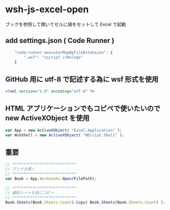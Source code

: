 # wsh-js-excel-open
ブックを参照して開いてセルに値をセットして Excel で起動
## add settings.json ( Code Runner )
```javascript
    "code-runner.executorMapByFileExtension": {
        ".wsf": "cscript //Nologo"
    }
```
## GitHub 用に utf-8 で記述する為に wsf 形式を使用
```xml
<?xml version="1.0" encoding="utf-8" ?>
```
## HTML アプリケーションでもコピペで使いたいので new ActiveXObject を使用
```javascript
var App = new ActiveXObject( "Excel.Application" );
var WshShell = new ActiveXObject( "WScript.Shell" );
```
## 重要
```javascript
// ****************************
// ブックを開く
// ****************************
var Book = App.Workbooks.Open(FilePath);

// ****************************
// 最終シートを前にコピー
// ****************************
Book.Sheets(Book.Sheets.Count).Copy( Book.Sheets(Book.Sheets.Count) );
```
